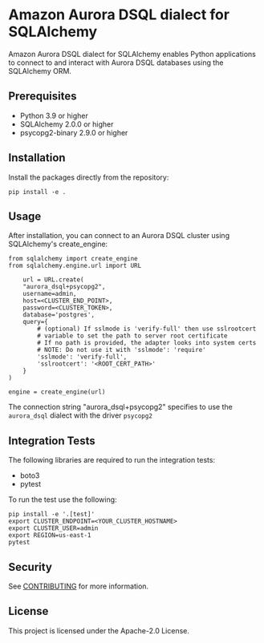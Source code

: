 # Amazon Aurora DSQL dialect for SQLAlchemy

Amazon Aurora DSQL dialect for SQLAlchemy enables Python applications to connect to and interact with Aurora DSQL databases using the SQLAlchemy ORM.

## Prerequisites

- Python 3.9 or higher
- SQLAlchemy 2.0.0 or higher
- psycopg2-binary 2.9.0 or higher

## Installation
Install the packages directly from the repository:

```
pip install -e .
```

## Usage

After installation, you can connect to an Aurora DSQL cluster using SQLAlchemy's create_engine:

```
from sqlalchemy import create_engine
from sqlalchemy.engine.url import URL

    url = URL.create(
    "aurora_dsql+psycopg2",
    username=admin,
    host=<CLUSTER_END_POINT>,
    password=<CLUSTER_TOKEN>,
    database='postgres',
    query={
        # (optional) If sslmode is 'verify-full' then use sslrootcert
        # variable to set the path to server root certificate
        # If no path is provided, the adapter looks into system certs
        # NOTE: Do not use it with 'sslmode': 'require'
        'sslmode': 'verify-full',
        'sslrootcert': '<ROOT_CERT_PATH>'
    }
)

engine = create_engine(url)
```

The connection string "aurora_dsql+psycopg2" specifies to use the `aurora_dsql` dialect with the driver `psycopg2`

## Integration Tests

The following libraries are required to run the integration tests:

- boto3
- pytest

To run the test use the following:

```
pip install -e '.[test]'
export CLUSTER_ENDPOINT=<YOUR_CLUSTER_HOSTNAME>
export CLUSTER_USER=admin
export REGION=us-east-1
pytest
```

## Security

See [CONTRIBUTING](CONTRIBUTING.md#security-issue-notifications) for more information.

## License

This project is licensed under the Apache-2.0 License.
